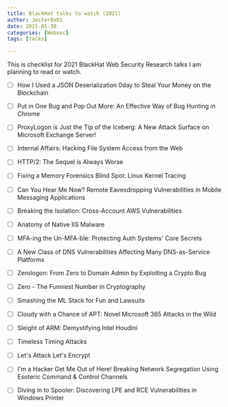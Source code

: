 ```yaml
---
title: BlackHat talks to watch (2021)
author: Jester0x01
date: 2021-05-30
categories: [Websec]
tags: [talks]

---
```


This is checklist for 2021 BlackHat Web Security Research talks I am planning to read or watch.

- [ ] How I Used a JSON Deserialization 0day to Steal Your Money on the Blockchain

- [ ] Put in One Bug and Pop Out More: An Effective Way of Bug Hunting in Chrome

- [ ] ProxyLogon is Just the Tip of the Iceberg: A New Attack Surface on Microsoft Exchange Server!

- [ ] Internal Affairs: Hacking File System Access from the Web

- [ ] HTTP/2: The Sequel is Always Worse

- [ ] Fixing a Memory Forensics Blind Spot: Linux Kernel Tracing

- [ ] Can You Hear Me Now? Remote Eavesdropping Vulnerabilities in Mobile Messaging Applications

- [ ] Breaking the Isolation: Cross-Account AWS Vulnerabilities

- [ ] Anatomy of Native IIS Malware

- [ ] MFA-ing the Un-MFA-ble: Protecting Auth Systems' Core Secrets

- [ ] A New Class of DNS Vulnerabilities Affecting Many DNS-as-Service Platforms

- [ ] Zerologon: From Zero to Domain Admin by Exploiting a Crypto Bug

- [ ] Zero - The Funniest Number in Cryptography

- [ ] Smashing the ML Stack for Fun and Lawsuits

- [ ] Cloudy with a Chance of APT: Novel Microsoft 365 Attacks in the Wild

- [ ] Sleight of ARM: Demystifying Intel Houdini

- [ ] Timeless Timing Attacks

- [ ] Let's Attack Let's Encrypt

- [ ] I'm a Hacker Get Me Out of Here! Breaking Network Segregation Using Esoteric Command & Control Channels

- [ ] Diving in to Spooler: Discovering LPE and RCE Vulnerabilities in Windows Printer

